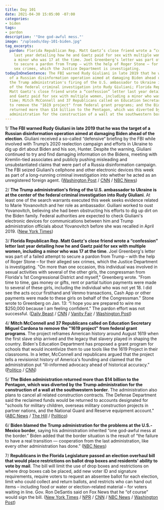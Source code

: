 ```yaml
---
title: Day 101
date: 2021-04-30 15:05:00 -07:00
categories:
- biden
tags:
- pardon
description: '"One god-awful mess."'
image: "/uploads/day-101-biden.jpg"
tag_excerpts:
  pardon: Florida Republican Rep. Matt Gaetz’s close friend wrote a “confession” letter
    last year detailing how he and Gaetz paid for sex with multiple women, including
    a minor who was 17 at the time. Joel Greenberg’s letter was part of a failed attempt
    to secure a pardon from Trump – with the help of Roger Stone – for their alleged
    sex crimes, which the Justice Department is investigating.
todayInOneSentence: The FBI warned Rudy Giuliani in late 2019 that he was the target
  of a Russian disinformation operation aimed at damaging Biden ahead of the election;
  the Trump administration's firing of the U.S. ambassador to Ukraine is at the center
  of the federal criminal investigation into Rudy Giuliani; Florida Republican Rep.
  Matt Gaetz's close friend wrote a “confession” letter last year detailing how he
  and Gaetz paid for sex with multiple women, including a minor who was 17 at the
  time; Mitch McConnell and 37 Republicans called on Education Secretary Miguel Cardona
  to remove the "1619 project" from federal grant programs; and the Biden administration
  returned more than $14 billion to the Pentagon, which was diverted by the Trump
  administration for the construction of a wall at the southwestern border.
---
```


1/ **The FBI warned Rudy Giuliani in late 2019 that he was the target of a Russian disinformation operation aimed at damaging Biden ahead of the election**. Giuliani received a so-called “defensive“ briefing by the FBI while involved with Trump’s 2020 reelection campaign and efforts in Ukraine to dig up dirt about Biden and his son, Hunter. Despite the warning, Giuliani continued to try and find damaging information on the Bidens, meeting with Kremlin-tied associates and publicly pushing misleading and unsubstantiated claims that were part of a Russia disinformation campaign. The FBI seized Giuliani’s cellphone and other electronic devices this week as part of a long-running criminal investigation into whether he acted as an unregistered foreign agent. ([Washington Post](https://www.washingtonpost.com/national-security/rudy-giuliani-fbi-warning-russia/2021/04/29/5db90f96-a84e-11eb-bca5-048b2759a489_story.html) / [CNN](https://www.cnn.com/2021/04/30/politics/rudy-giuliani-russia-influence-campaign/) / [NBC News](https://www.nbcnews.com/politics/justice-department/giuliani-received-2019-briefing-fbi-warning-he-was-target-russian-n1265971))

2/ **The Trump administration's firing of the U.S. ambassador to Ukraine is at the center of the federal criminal investigation into Rudy Giuliani**. At least one of the search warrants executed this week seeks evidence related to Marie Yovanovitch and her role as ambassador. Guiliani worked to oust Yovanovitch, believing she had been obstructing his efforts to dig up dirt on the Biden family. Federal authorities are expected to check Giuliani's electronic devices for communications between him and Trump administration officials about Yovanovitch before she was recalled in April 2019. ([New York Times](https://www.nytimes.com/2021/04/29/nyregion/giuliani-yovanovitch-search-warrant-ukraine.html))

3/ **Florida Republican Rep. Matt Gaetz's close friend wrote a “confession” letter last year detailing how he and Gaetz paid for sex with multiple women, including a minor who was 17 at the time**. Joel Greenberg's letter was part of a failed attempt to secure a pardon from Trump – with the help of Roger Stone – for their alleged sex crimes, which the Justice Department is investigating. "On more than one occasion, this individual was involved in sexual activities with several of the other girls, the congressman from Florida's 1st Congressional District and myself," Greenberg wrote. "From time to time, gas money or gifts, rent or partial tuition payments were made to several of these girls, including the individual who was not yet 18. I did see the acts occur firsthand and Venmo transactions, Cash App or other payments were made to these girls on behalf of the Congressman." Stone wrote to Greenberg on Jan. 13: “I hope you are prepared to wire me $250,000 because I am feeling confident.” The pardon effort was not successful. ([Daily Beast](https://www.thedailybeast.com/joel-greenberg-letter-written-for-roger-stone-says-matt-gaetz-paid-for-sex-with-minor) / [CNN](https://www.cnn.com/2021/04/30/politics/matt-gaetz-joel-greenberg-letter/) / [Vanity Fair](https://www.vanityfair.com/news/2021/04/matt-gaetz-joel-greenberg-confession) / [Washington Post](https://www.washingtonpost.com/politics/2021/04/30/matt-gaetz-scandal-takes-strange-new-turn/))

4/ **Mitch McConnell and 37 Republicans called on Education Secretary Miguel Cardona to remove the "1619 project" from federal grant programs**. The project reframes American history around August 1619 when the first slave ship arrived and the legacy that slavery played in shaping the country. Biden's Education Department has proposed a grant program for schools that would incentivize them to use tools like the 1619 Project in their classrooms. In a letter, McConnell and republicans argued that the project tells a revisionist history of America's founding and claimed that the administration put “ill-informed advocacy ahead of historical accuracy.” ([Politico](https://www.politico.com/newsletters/playbook/2021/04/30/mcconnell-takes-on-the-1619-project-492664?nname=playbook&nid=0000014f-1646-d88f-a1cf-5f46b7bd0000&nrid=0000014e-f0ed-dd93-ad7f-f8edad790000&nlid=630318) / [CNN](https://www.cnn.com/2021/04/30/politics/mcconnell-1619-project-education-secretary/))

5/ **The Biden administration returned more than $14 billion to the Pentagon, which was diverted by the Trump administration for the construction of a wall at the southwestern border**. The administration also plans to cancel all related construction contracts. The Defense Department said the reclaimed funds would be returned to accounts designated for "schools for military children, overseas military construction projects in partner nations, and the National Guard and Reserve equipment account." ([ABC News](https://abcnews.go.com/Politics/biden-administration-return-billions-border-wall-funding-trump/story?id=77423458) / [The Hill](https://thehill.com/homenews/administration/551227-biden-cancels-military-funded-border-wall-projects) / [Politico](https://www.politico.com/news/2021/04/30/biden-terminates-border-wall-construction-485123))

6/ **Biden blamed the Trump administration for the problems at the U.S.-Mexico border**, saying his administration inherited “one god-awful mess at the border.” Biden added that the border situation is the result of “the failure to have a real transition — cooperation from the last administration, like every other administration has done.” ([NBC News](https://www.nbcnews.com/politics/white-house/one-god-awful-mess-biden-lays-border-crisis-trump-admin-n1265908))

7/ **Republicans in the Florida Legislature passed an election overhaul bill that would place restrictions on ballot drop boxes and residents' ability to vote by mail**. The bill will limit the use of drop boxes and restrictions on where drop boxes cab be placed, add new voter ID and signature requirements, require voters to request an absentee ballot for each election, limit who could collect and return ballots, and restricts who can hand out items – including food or water or election-related material – for voters waiting in line. Gov. Ron DeSantis said on Fox News that he “of course” would sign the bill. ([New York Times](https://www.nytimes.com/2021/04/29/us/politics/florida-voting-rights-bill.html) / [NPR](https://www.npr.org/2021/04/30/992277557/florida-legislature-approves-election-reform-bill-that-includes-restrictions) / [CNN](https://www.cnn.com/2021/04/29/politics/florida-passes-elections-bill-voting-restrictions/) / [NBC News](https://www.nbcnews.com/politics/elections/florida-passes-new-voting-law-includes-restrictions-vote-mail-drop-n1265765) / [Washington Post](https://www.washingtonpost.com/politics/florida-voting-legislation/2021/04/29/829e0362-a90b-11eb-8d25-7b30e74923ea_story.html))